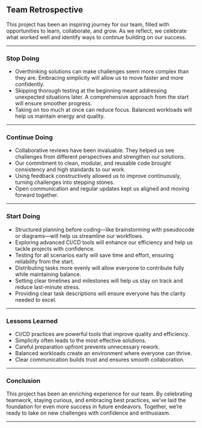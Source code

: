 ## Team Retrospective

This project has been an inspiring journey for our team, filled with
opportunities to learn, collaborate, and grow. As we reflect, we celebrate what
worked well and identify ways to continue building on our success.

---

### Stop Doing

- Overthinking solutions can make challenges seem more complex than they are.
  Embracing simplicity will allow us to move faster and more confidently.
- Skipping thorough testing at the beginning meant addressing unexpected
  situations later. A comprehensive approach from the start will ensure
  smoother progress.
- Taking on too much at once can reduce focus. Balanced workloads will help us
  maintain energy and quality.

---

### Continue Doing

- Collaborative reviews have been invaluable. They helped us see challenges from
  different perspectives and strengthen our solutions.
- Our commitment to clean, modular, and reusable code brought consistency and
  high standards to our work.
- Using feedback constructively allowed us to improve continuously, turning
  challenges into stepping stones.
- Open communication and regular updates kept us aligned and moving forward
  together.

---

### Start Doing

- Structured planning before coding—like brainstorming with pseudocode or
  diagrams—will help us streamline our workflows.
- Exploring advanced CI/CD tools will enhance our efficiency and help us tackle
  projects with confidence.
- Testing for all scenarios early will save time and effort, ensuring
  reliability from the start.
- Distributing tasks more evenly will allow everyone to contribute fully while
  maintaining balance.
- Setting clear timelines and milestones will help us stay on track and reduce
  last-minute stress.
- Providing clear task descriptions will ensure everyone has the clarity needed
  to excel.

---

### Lessons Learned

- CI/CD practices are powerful tools that improve quality and efficiency.
- Simplicity often leads to the most effective solutions.
- Careful preparation upfront prevents unnecessary rework.
- Balanced workloads create an environment where everyone can thrive.
- Clear communication builds trust and ensures smooth collaboration.

---

### Conclusion

This project has been an enriching experience for our team. By celebrating
teamwork, staying curious, and embracing best practices, we’ve laid the
foundation for even more success in future endeavors. Together, we’re ready to
take on new challenges with confidence and enthusiasm.

---
